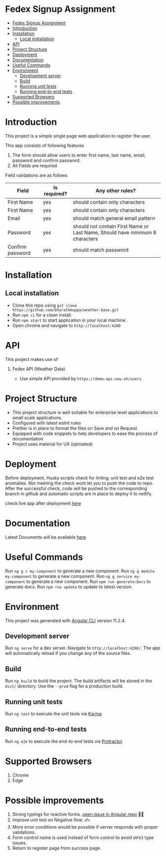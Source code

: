 # Fedex Signup Assignment

- [Fedex Signup Assignment](#fedex-signup-assignment)
- [Introduction](#introduction)
- [Installation](#installation)
  - [Local installation](#local-installation)
- [API](#api)
- [Project Structure](#project-structure)
- [Deployment](#deployment)
- [Documentation](#documentation)
- [Useful Commands](#useful-commands)
- [Environment](#environment)
  - [Development server](#development-server)
  - [Build](#build)
  - [Running unit tests](#running-unit-tests)
  - [Running end-to-end tests](#running-end-to-end-tests)
- [Supported Browsers](#supported-browsers)
- [Possible improvements](#possible-improvements)

# Introduction

This project is a simple single page web application to register the user.

This app consists of following features

1. The form should allow users to enter first name, last name, email, password and confirm password.
2. All Fields are required

Field validations are as follows

| Field            | Is required? | Any other rules?                                                             |
| ---------------- | ------------ | ---------------------------------------------------------------------------- |
| First Name       | yes          | should contain only characters                                               |
| First Name       | yes          | should contain only characters                                               |
| Email            | yes          | should match general email pattern                                           |
| Password         | yes          | should not contain First Name or Last Name, Should have minimum 8 characters |
| Confirm password | yes          | should match password                                                        |


# Installation

## Local installation

- Clone this repo using `git clone https://github.com/bharathmuppa/weather-base.git`
- Run `npm ci` for a clean install.
- Run `npm start` to start application in your local machine .
- Open chrome and navigate to `http://localhost:4200`

# API

This project makes use of

1. Fedex API (Weather Data)

   - Use simple API provided by `https://demo-api.now.sh/users`


# Project Structure

- This project structure is well suitable for enterprise level applications to small scale applications.
- Configured with latest eslint rules
- Prettier is in place to format the files on Save and on Request
- Equipped with code snippets to help developers to ease the process of documentation
- Project uses material for UX (opiniated)

# Deployment

Before deployment, Husky scripts check for linting, unit test and e2e test anomalies. Not meeting the check wont let you to push the code to repo.
After the successful check, code will be pushed to the corresponding branch in github and automatic scripts are in place to deploy it to netlify.

check live app after deployment [here](https://fedex-signup.netlify.app/authorization/signup)

# Documentation

Latest Documents will be available [here](https://fedex-signup-docs.netlify.app/)

# Useful Commands

Run `ng g c my-component` to generate a new component.
Run `ng g module my-component` to generate a new component.
Run `ng g service my-component` to generate a new component.
Run `npm run generate:Docs` to generate docs.
Run `npm run update` to update to latest version.


# Environment

This project was generated with [Angular CLI](https://github.com/angular/angular-cli) version 11.2.4.

## Development server

Run `ng serve` for a dev server. Navigate to `http://localhost:4200/`. The app will automatically reload if you change any of the source files.

## Build

Run `ng build` to build the project. The build artifacts will be stored in the `dist/` directory. Use the `--prod` flag for a production build.

## Running unit tests

Run `ng test` to execute the unit tests via [Karma](https://karma-runner.github.io).

## Running end-to-end tests

Run `ng e2e` to execute the end-to-end tests via [Protractor](http://www.protractortest.org/).

# Supported Browsers

1. Chrome
2. Edge

# Possible improvements

1. Strong typings for reactive forms. [open issue in Angular repo](https://github.com/angular/angular/issues/13721) __🙇‍♂️__
2. Improve unit test on Negative flow. ✍
3. More error conditions would be possible if server responds with proper validations.
4. Form control name is used instead of form control to avoid strict type issues.
5. Return to register page from success page.
